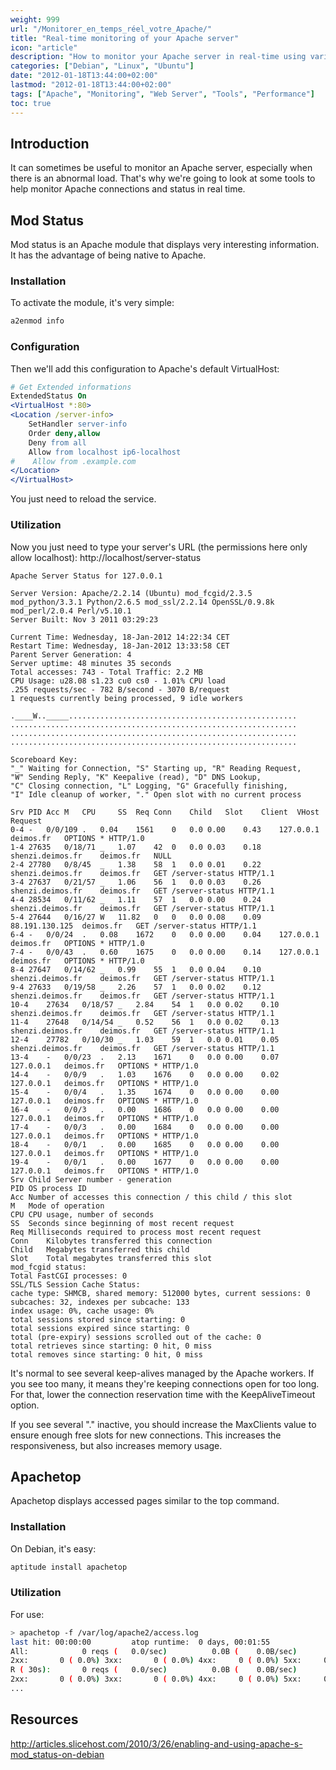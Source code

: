 ```yaml
---
weight: 999
url: "/Monitorer_en_temps_réel_votre_Apache/"
title: "Real-time monitoring of your Apache server"
icon: "article"
description: "How to monitor your Apache server in real-time using various tools like mod_status and apachetop."
categories: ["Debian", "Linux", "Ubuntu"]
date: "2012-01-18T13:44:00+02:00"
lastmod: "2012-01-18T13:44:00+02:00"
tags: ["Apache", "Monitoring", "Web Server", "Tools", "Performance"]
toc: true
---
```


## Introduction

It can sometimes be useful to monitor an Apache server, especially when there is an abnormal load. That's why we're going to look at some tools to help monitor Apache connections and status in real time.

## Mod Status

Mod status is an Apache module that displays very interesting information. It has the advantage of being native to Apache.

### Installation

To activate the module, it's very simple:

```bash
a2enmod info
```

### Configuration

Then we'll add this configuration to Apache's default VirtualHost:

```apache
# Get Extended informations
ExtendedStatus On
<VirtualHost *:80>
<Location /server-info>
    SetHandler server-info
    Order deny,allow
    Deny from all
    Allow from localhost ip6-localhost
#    Allow from .example.com
</Location>
</VirtualHost>
```

You just need to reload the service.

### Utilization

Now you just need to type your server's URL (the permissions here only allow localhost): http://localhost/server-status

```
Apache Server Status for 127.0.0.1

Server Version: Apache/2.2.14 (Ubuntu) mod_fcgid/2.3.5 mod_python/3.3.1 Python/2.6.5 mod_ssl/2.2.14 OpenSSL/0.9.8k mod_perl/2.0.4 Perl/v5.10.1
Server Built: Nov 3 2011 03:29:23

Current Time: Wednesday, 18-Jan-2012 14:22:34 CET
Restart Time: Wednesday, 18-Jan-2012 13:33:58 CET
Parent Server Generation: 4
Server uptime: 48 minutes 35 seconds
Total accesses: 743 - Total Traffic: 2.2 MB
CPU Usage: u28.08 s1.23 cu0 cs0 - 1.01% CPU load
.255 requests/sec - 782 B/second - 3070 B/request
1 requests currently being processed, 9 idle workers

.____W.._____...................................................
................................................................
................................................................
................................................................

Scoreboard Key:
"_" Waiting for Connection, "S" Starting up, "R" Reading Request,
"W" Sending Reply, "K" Keepalive (read), "D" DNS Lookup,
"C" Closing connection, "L" Logging, "G" Gracefully finishing,
"I" Idle cleanup of worker, "." Open slot with no current process

Srv	PID	Acc	M	CPU 	SS	Req	Conn	Child	Slot	Client	VHost	Request
0-4	-	0/0/109	. 	0.04	1561	0	0.0	0.00	0.43 	127.0.0.1	deimos.fr	OPTIONS * HTTP/1.0
1-4	27635	0/18/71	_ 	1.07	42	0	0.0	0.03	0.18 	shenzi.deimos.fr	deimos.fr	NULL
2-4	27780	0/8/45	_ 	1.38	58	1	0.0	0.01	0.22 	shenzi.deimos.fr	deimos.fr	GET /server-status HTTP/1.1
3-4	27637	0/21/57	_ 	1.06	56	1	0.0	0.03	0.26 	shenzi.deimos.fr	deimos.fr	GET /server-status HTTP/1.1
4-4	28534	0/11/62	_ 	1.11	57	1	0.0	0.00	0.24 	shenzi.deimos.fr	deimos.fr	GET /server-status HTTP/1.1
5-4	27644	0/16/27	W 	11.82	0	0	0.0	0.08	0.09 	88.191.130.125	deimos.fr	GET /server-status HTTP/1.1
6-4	-	0/0/24	. 	0.08	1672	0	0.0	0.00	0.04 	127.0.0.1	deimos.fr	OPTIONS * HTTP/1.0
7-4	-	0/0/43	. 	0.60	1675	0	0.0	0.00	0.14 	127.0.0.1	deimos.fr	OPTIONS * HTTP/1.0
8-4	27647	0/14/62	_ 	0.99	55	1	0.0	0.04	0.10 	shenzi.deimos.fr	deimos.fr	GET /server-status HTTP/1.1
9-4	27633	0/19/58	_ 	2.26	57	1	0.0	0.02	0.12 	shenzi.deimos.fr	deimos.fr	GET /server-status HTTP/1.1
10-4	27634	0/18/57	_ 	2.84	54	1	0.0	0.02	0.10 	shenzi.deimos.fr	deimos.fr	GET /server-status HTTP/1.1
11-4	27648	0/14/54	_ 	0.52	56	1	0.0	0.02	0.13 	shenzi.deimos.fr	deimos.fr	GET /server-status HTTP/1.1
12-4	27782	0/10/30	_ 	1.03	59	1	0.0	0.01	0.05 	shenzi.deimos.fr	deimos.fr	GET /server-status HTTP/1.1
13-4	-	0/0/23	. 	2.13	1671	0	0.0	0.00	0.07 	127.0.0.1	deimos.fr	OPTIONS * HTTP/1.0
14-4	-	0/0/9	. 	1.03	1676	0	0.0	0.00	0.02 	127.0.0.1	deimos.fr	OPTIONS * HTTP/1.0
15-4	-	0/0/4	. 	1.35	1674	0	0.0	0.00	0.00 	127.0.0.1	deimos.fr	OPTIONS * HTTP/1.0
16-4	-	0/0/3	. 	0.00	1686	0	0.0	0.00	0.00 	127.0.0.1	deimos.fr	OPTIONS * HTTP/1.0
17-4	-	0/0/3	. 	0.00	1684	0	0.0	0.00	0.00 	127.0.0.1	deimos.fr	OPTIONS * HTTP/1.0
18-4	-	0/0/1	. 	0.00	1685	0	0.0	0.00	0.00 	127.0.0.1	deimos.fr	OPTIONS * HTTP/1.0
19-4	-	0/0/1	. 	0.00	1677	0	0.0	0.00	0.00 	127.0.0.1	deimos.fr	OPTIONS * HTTP/1.0
Srv	Child Server number - generation
PID	OS process ID
Acc	Number of accesses this connection / this child / this slot
M	Mode of operation
CPU	CPU usage, number of seconds
SS	Seconds since beginning of most recent request
Req	Milliseconds required to process most recent request
Conn	Kilobytes transferred this connection
Child	Megabytes transferred this child
Slot	Total megabytes transferred this slot
mod_fcgid status:
Total FastCGI processes: 0
SSL/TLS Session Cache Status:
cache type: SHMCB, shared memory: 512000 bytes, current sessions: 0
subcaches: 32, indexes per subcache: 133
index usage: 0%, cache usage: 0%
total sessions stored since starting: 0
total sessions expired since starting: 0
total (pre-expiry) sessions scrolled out of the cache: 0
total retrieves since starting: 0 hit, 0 miss
total removes since starting: 0 hit, 0 miss
```

It's normal to see several keep-alives managed by the Apache workers. If you see too many, it means they're keeping connections open for too long. For that, lower the connection reservation time with the KeepAliveTimeout option.

If you see several "." inactive, you should increase the MaxClients value to ensure enough free slots for new connections. This increases the responsiveness, but also increases memory usage.

## Apachetop

Apachetop displays accessed pages similar to the top command.

### Installation

On Debian, it's easy:

```bash
aptitude install apachetop
```

### Utilization

For use:

```bash
> apachetop -f /var/log/apache2/access.log
last hit: 00:00:00         atop runtime:  0 days, 00:01:55             13:41:33
All:            0 reqs (   0.0/sec)          0.0B (    0.0B/sec)       0.0B/req
2xx:       0 ( 0.0%) 3xx:       0 ( 0.0%) 4xx:     0 ( 0.0%) 5xx:     0 ( 0.0%)
R ( 30s):       0 reqs (   0.0/sec)          0.0B (    0.0B/sec)       0.0B/req
2xx:       0 ( 0.0%) 3xx:       0 ( 0.0%) 4xx:     0 ( 0.0%) 5xx:     0 ( 0.0%)
...
```

## Resources

http://articles.slicehost.com/2010/3/26/enabling-and-using-apache-s-mod_status-on-debian